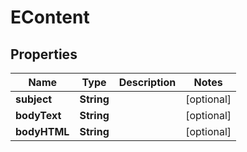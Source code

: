 
# EContent

## Properties
Name | Type | Description | Notes
------------ | ------------- | ------------- | -------------
**subject** | **String** |  |  [optional]
**bodyText** | **String** |  |  [optional]
**bodyHTML** | **String** |  |  [optional]



